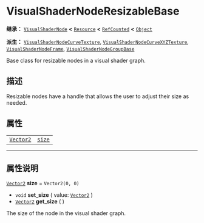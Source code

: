 <!-- ⚠ 请勿编辑本文件 ⚠ -->
<!-- 本文档使用脚本从 WeDot 引擎源码仓库生成。 -->
<!-- 生成脚本：https://github.com/WeDot-Engine/WeDot/tree/4.3/doc/tools/make_md.py； -->
<!-- 原文件：https://github.com/WeDot-Engine/WeDot/tree/4.3/doc/classes/VisualShaderNodeResizableBase.xml。 -->

<div id="_class_visualshadernoderesizablebase"></div>

# VisualShaderNodeResizableBase

**继承：** [`VisualShaderNode`](class_visualshadernode.md) **<** [`Resource`](class_resource.md) **<** [`RefCounted`](class_refcounted.md) **<** [`Object`](class_object.md)

**派生：** [`VisualShaderNodeCurveTexture`](class_visualshadernodecurvetexture.md), [`VisualShaderNodeCurveXYZTexture`](class_visualshadernodecurvexyztexture.md), [`VisualShaderNodeFrame`](class_visualshadernodeframe.md), [`VisualShaderNodeGroupBase`](class_visualshadernodegroupbase.md)

Base class for resizable nodes in a visual shader graph.

## 描述

Resizable nodes have a handle that allows the user to adjust their size as needed.

## 属性

|||
|:-:|:--|
| [`Vector2`](class_vector2.md) | [`size`](class_visualshadernoderesizablebase.md#class_visualshadernoderesizablebase_property_size) | ``Vector2(0, 0)`` |

<!-- rst-class:: classref-section-separator -->

---

## 属性说明

<div id="_class_visualshadernoderesizablebase_property_size"></div>

[`Vector2`](class_vector2.md) **size** = ``Vector2(0, 0)`` <div id="class_visualshadernoderesizablebase_property_size"></div>

- `void` **set_size** ( value: [`Vector2`](class_vector2.md) )
- [`Vector2`](class_vector2.md) **get_size** ( )

The size of the node in the visual shader graph.

[^virtual]: 本方法通常需要用户覆盖才能生效。
[^const]: 本方法无副作用，不会修改该实例的任何成员变量。
[^vararg]: 本方法除了能接受在此处描述的参数外，还能够继续接受任意数量的参数。
[^constructor]: 本方法用于构造某个类型。
[^static]: 调用本方法无需实例，可直接使用类名进行调用。
[^operator]: 本方法描述的是使用本类型作为左操作数的有效运算符。
[^bitfield]: 这个值是由下列位标志构成位掩码的整数。
[^void]: 无返回值。
